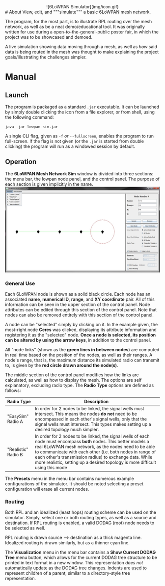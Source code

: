 <div style="text-align:center">
![6LoWPAN Simulator](img/icon.gif)
</div>
# About
View, edit, and """simulate""" a basic 6LoWPAN mesh network.

The program, for the most part, is to illustrate RPL routing over the mesh network, as well as be a neat demo/educational tool. It was originally written for use during a open-to-the-general-public poster fair, in which the project was to be showcased and demoed.

A live simulation showing data moving through a mesh, as well as *how* said data is being routed in the mesh was thought to make explaining the project goals/illustrating the challenges simpler.

# Manual
## Launch
The program is packaged as a standard `.jar` executable. It can be launched by simply double clicking the icon from a file explorer, or from shell, using the following command:
```
java -jar lowpan-sim.jar
```
A single CLI flag, given as `-f` *or* `--fullscreen`, enables the program to run full-screen. If the flag is not given (or the `.jar` is started from double clicking) the program will run as a windowed session by default.



## Operation
The **6LoWPAN Mesh Network Sim** window is divided into three sections: the menu bar, the lowpan node panel, and the control panel. The purpose of each section is given implicitly in the name.
![The 6LoWPAN Mesh Network Simulator](img/program.jpg)

### General Use
Each 6LoWPAN node is shown as a solid black circle. Each node has an associated **name**, **numerical ID**, **range**, and **XY coordinate** pair. All of this information can be seen in the upper section of the control panel. Node attributes can be edited through this section of the control panel. Note that nodes can also be removed entirely with this section of the control panel.

A node can be "selected" simply by clicking on it. In the example given, the most-right node **Ceres** was clicked, displaying its attribute information and registering it as the "selected" node. **Once a node is selected, its position can be altered by using the arrow keys**, in addition to the control panel.

All "node links" (shown as the **green lines in between nodes**) are computed in real time based on the position of the nodes, as well as their ranges. A node's range, that is, the maximum distance its simulated radio can transmit to, is given by the **red circle drawn around the node(s)**.

The middle section of the control panel modifies how the links are calculated, as well as how to display the mesh. The options are self explanatory, excluding radio type. The **Radio Type** options are defined as follows:

Radio Type | Description
-----------|------------
"EasySim" Radio A | In order for 2 nodes to be linked, the signal wells must intersect. This means the nodes **do not** need to be encompassed in each other's signal wells, only that the signal wells must intersect. This types makes setting up a desired topology much simpler.
"Realistic" Radio B | In order for 2 nodes to be linked, the signal wells of each node must encompass **both** nodes. This better models a real 6LoWPAN mesh network, as the nodes need to be able to communicate with each other (i.e. both nodes in range of each other's transmission radius) to exchange data. While more realistic, setting up a desired topology is more difficult using this mode

The **Presets** menu in the menu bar contains numerous example configurations of the simulator. It should be noted selecting a preset configuration will erase all current nodes.

### Routing
Both RPL and an idealized (least hops) routing scheme can be used on the simulator. Simply, select one or both routing types, as well as a source and destination. If RPL routing is enabled, a valid DODAG (root) node needs to be selected as well.

RPL routing is drawn source --> destination as a thick magenta line. Idealized routing is drawn similarly, but as a thinner cyan line.

The **Visualization** menu in the menu bar contains a **Show Current DODAG Tree** menu button, which allows for the current DODAG tree structure to be printed in text format in a new window. This representation *does not* automatically update as the DODAG tree changes. Indents are used to represent children of a parent, similar to a directory-style tree representation.
